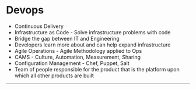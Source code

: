 # Devops

* Continuous Delivery
* Infrastructure as Code - Solve infrastructure problems with code
* Bridge the gap between IT and Engineering
* Developers learn more about and can help expand infrastructure
* Agile Operations - Agile Methodology applied to Ops
* CAMS - Culture, Automation, Measurement, Sharing
* Configuration Management - Chef, Puppet, Salt
* Team of people responsible for the product that is the platform
  upon which all other products are built
---

